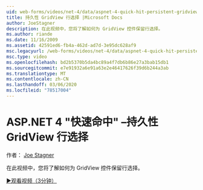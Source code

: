 ```yaml
---
uid: web-forms/videos/net-4/data/aspnet-4-quick-hit-persistent-gridview-row-selection
title: 持久性 GridView 行选择 |Microsoft Docs
author: JoeStagner
description: 在此视频中，您将了解如何为 GridView 控件保留行选择。
ms.author: riande
ms.date: 11/16/2009
ms.assetid: 42591ed6-fb4a-462d-ad7d-3e95dc628af9
msc.legacyurl: /web-forms/videos/net-4/data/aspnet-4-quick-hit-persistent-gridview-row-selection
msc.type: video
ms.openlocfilehash: bd2b5370b5da4bc89a4f7db6b86e27a3bab15db1
ms.sourcegitcommit: e7e91932a6e91a63e2e46417626f39d6b244a3ab
ms.translationtype: MT
ms.contentlocale: zh-CN
ms.lasthandoff: 03/06/2020
ms.locfileid: "78517004"
---
```

# <a name="aspnet-4-quick-hit--persistent-gridview-row-selection"></a>ASP.NET 4 "快速命中" –持久性 GridView 行选择

作者： [Joe Stagner](https://github.com/JoeStagner)

在此视频中，您将了解如何为 GridView 控件保留行选择。 

[&#9654;观看视频（3分钟）](https://channel9.msdn.com/Blogs/ASP-NET-Site-Videos/aspnet-4-quick-hit-persistent-gridview-row-selection)
